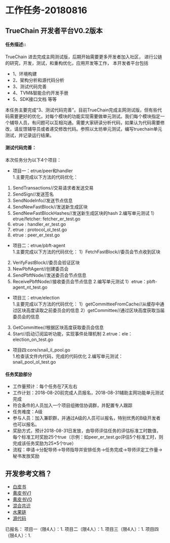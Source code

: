 工作任务-20180816
==========================================

## TrueChain 开发者平台V0.2版本

#### 任务描述::
TrueChain 进去完成主网测试版，后期开始需要更多开发者加入社区，
进行公链的研究，开发，测试，和重构优化，应用开发等工作，
本开发者平台包括
* 1、环境构建
* 2、架构分析和源代码分析
* 3、测试代码完善
* 4、TVM&智能合约开发手册 
* 5、SDK接口文档 等等

本任务主要完成“3、测试代码完善”。目前TrueChain完成主网测试版，但有些代码需要更好的优化，对每个模块的功能实现需要做单元测试。我们每个模块指定一个辅导人员，有问题可以互相沟通。需要大家研读分析代码，如果认为代码需要修改，请反馈辅导员或者递交修改代码。参照以太坊单元测试，编写truechain单元测试，并记录运行结果。

#### 测试代码完善：
本次任务分为以下4个项目：
* 项目一：etrue/peer和handler<br/>
1.主要完成以下方法的代码优化：
1) SendTransactions//交易请求者发送交易
2) SendSign//发送签名
3) SendNodeInfo//发送节点信息
4) SendNewFastBlock//发送新生成区块
5) SendNewFastBlockHashes//发送新生成区块的hash
2.编写单元测试
1）etrue/fetcher: fetcher_er_test.go
2) etrue : handler_er_test.go
3) etrue : protocol_ol_test.go
4) etrue : peer_er_test.go

* 项目二：etrue/pbft-agent<br/>
1.主要完成以下方法的代码优化：
1）FetchFastBlock//委员会节点收到区块
2) VerifyFastBlock//委员会验证区块
3) NewPbftAgent//创建委员会
4) SendPbftNode//发送委员会节点信息
5) ReceivePbftNode//接收委员会节点信息
2.编写单元测试
1）etrue：pbft-agent_nt_test.go

* 项目三：etrue/election<br/>
1.主要完成以下方法的代码优化：
1）getCommitteeFromCache//从缓存中通过区块高度读取之前委员会的信息
2）getCommittee//通过区块高度获取当届委员会的信息
3) GetCommittee//根据区块高度获取委员会信息
4) Start//启动订阅监听功能，实现事件处理机制
2.etrue：ele：election_on_test.go

* 项目四:core/snail_il_pool.go<br/>
1.检查该文件内代码，完成的代码优化
2.编写单元测试：snail_pool_ol_test.go

#### 任务奖励部分

* 工作量预计：每个任务在7天左右
* 工作计划：2018-08-20前完成人员报名，2018-08-31辅助主网功能单元测试完成
* 符合条件的人员加入一个项目组微信协调群，并配置专人跟踪
* 任务难度：A级
* 参与人员：加入兼职群，并通过A级的人员可以报名，特别优秀的B级开发者也可以报名。
* 奖励方式，预计2018-08-31日发放，由导师评估任务的评估标准工时数值，每个标准工时奖励25个true（示例：如peer_er_test.go评估5个标准工时，则完成该任务奖励为25*5个true）
* 流程：申请->分配导师->导师指导并安排任务->任务完成->导师评定工作量->秘书发放奖励


## 开发参考文档？

* [白皮书](https://github.com/truechain/wiki/blob/master/whitepaper/Truechain.pdf) 
* [黄皮书V1](https://github.com/truechain/wiki/blob/master/docs-cn/yellowpaperV1.md)
* [黄皮书V0](https://github.com/truechain/wiki/blob/master/docs-cn/yellowpaper.md)
* [混合共识](https://github.com/truechain/wiki/blob/master/paper/Hybrid_Consensus_Effcient_Consensus_in_the_Permissionless_Model.md)
* [水果链](https://github.com/truechain/wiki/blob/master/paper/FruitChains_A_Fair_Blockchain.md)
* [源代码](https://github.com/truechain/truechain-engineering-code.git)

已报名：
项目一（限4人）：1.
项目二（限4人）：1.
项目三（限4人）：1.
项目四（限4人）：1.
